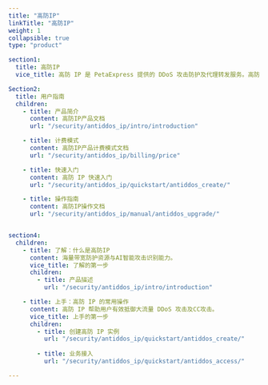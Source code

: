 ```yaml
---
title: "高防IP"
linkTitle: "高防IP"
weight: 1
collapsible: true
type: "product"

section1:
  title: 高防IP
  vice_title: 高防 IP 是 PetaExpress 提供的 DDoS 攻击防护及代理转发服务。高防 IP 可以保护用户的应用服务在被 DDoS 攻击时仍持续可用。您通过 DNS 解析调度流量到高防 IP，就可以接入 DDoS 防护系统，抵御多种类型的 DDoS 攻击。

Section2:
  title: 用户指南
  children:
    - title: 产品简介
      content: 高防IP产品文档
      url: "/security/antiddos_ip/intro/introduction"

    - title: 计费模式
      content: 高防IP产品计费模式文档
      url: "/security/antiddos_ip/billing/price"

    - title: 快速入门
      content: 高防 IP 快速入门
      url: "/security/antiddos_ip/quickstart/antiddos_create/"

    - title: 操作指南
      content: 高防IP操作文档
      url: "/security/antiddos_ip/manual/antiddos_upgrade/"


section4:
  children:
    - title: 了解：什么是高防IP
      content: 海量带宽防护资源与AI智能攻击识别能力。
      vice_title: 了解的第一步
      children:
        - title: 产品描述
          url: "/security/antiddos_ip/intro/introduction"

    - title: 上手：高防 IP 的常用操作
      content: 高防 IP 帮助用户有效抵御大流量 DDoS 攻击及CC攻击。
      vice_title: 上手的第一步
      children: 
        - title: 创建高防 IP 实例
          url: "/security/antiddos_ip/quickstart/antiddos_create/"
       
        - title: 业务接入
          url: "/security/antiddos_ip/quickstart/antiddos_access/"

---
```


